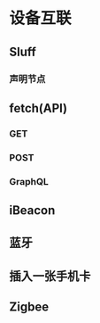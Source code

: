 # 设备互联

## Sluff

### 声明节点

## fetch(API)

### GET

### POST

### GraphQL

## iBeacon

## 蓝牙

## 插入一张手机卡

## Zigbee
